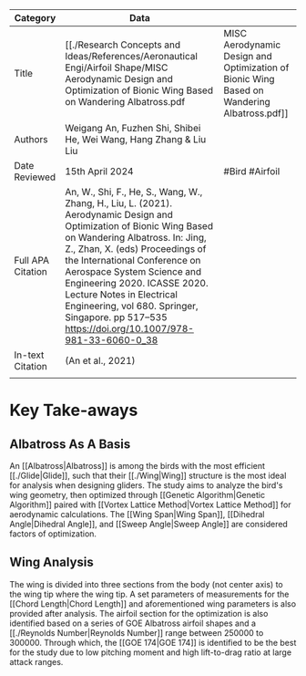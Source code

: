 

| Category          | Data                                                                                                                                                                                                                                                                                                                                                                                                                  |                |
| ----------------- | --------------------------------------------------------------------------------------------------------------------------------------------------------------------------------------------------------------------------------------------------------------------------------------------------------------------------------------------------------------------------------------------------------------------- | -------------- |
| Title             | [[./Research Concepts and Ideas/References/Aeronautical Engi/Airfoil Shape/MISC Aerodynamic Design and Optimization of Bionic Wing Based on Wandering Albatross.pdf|MISC Aerodynamic Design and Optimization of Bionic Wing Based on Wandering Albatross.pdf]]                                                                                                                                                                                                                                                                                                                               |                |
| Authors           | Weigang An, Fuzhen Shi, Shibei He, Wei Wang, Hang Zhang & Liu Liu                                                                                                                                                                                                                                                                                                                                                     |                |
| Date Reviewed     | 15th April 2024                                                                                                                                                                                                                                                                                                                                                                                                       | #Bird #Airfoil |
| Full APA Citation | An, W., Shi, F., He, S., Wang, W., Zhang, H., Liu, L. (2021). Aerodynamic Design and Optimization of Bionic Wing Based on Wandering Albatross. In: Jing, Z., Zhan, X. (eds) Proceedings of the International Conference on Aerospace System Science and Engineering 2020. ICASSE 2020. Lecture Notes in Electrical Engineering, vol 680. Springer, Singapore. pp 517–535 https://doi.org/10.1007/978-981-33-6060-0_38 |                |
| In-text Citation  | (An et al., 2021)                                                                                                                                                                                                                                                                                                                                                                                                     |                |
|                   |                                                                                                                                                                                                                                                                                                                                                                                                                       |                |


# Key Take-aways
## Albatross As A Basis
An [[Albatross|Albatross]] is among the birds with the most efficient [[./Glide|Glide]], such that their [[./Wing|Wing]] structure is the most ideal for analysis when designing gliders. The study aims to analyze the bird's wing geometry, then optimized through [[Genetic Algorithm|Genetic Algorithm]] paired with [[Vortex Lattice Method|Vortex Lattice Method]] for aerodynamic calculations. The [[Wing Span|Wing Span]], [[Dihedral Angle|Dihedral Angle]], and [[Sweep Angle|Sweep Angle]] are considered factors of optimization. 
## Wing Analysis
The wing is divided into three sections from the body (not center axis) to the wing tip where the wing tip. A set parameters of measurements for the [[Chord Length|Chord Length]] and aforementioned wing parameters is also provided after analysis. The airfoil section for the optimization is also identified based on a series of GOE Albatross airfoil shapes and a [[./Reynolds Number|Reynolds Number]] range between 250000 to 300000. Through which, the [[GOE 174|GOE 174]] is identified to be the best for the study due to low pitching moment and high lift-to-drag ratio at large attack ranges.

